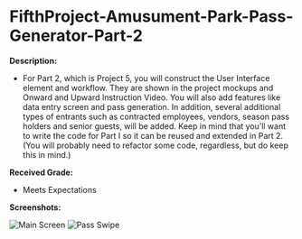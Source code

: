 # FifthProject-Amusument-Park-Pass-Generator-Part-2
**Description:**

  - For Part 2, which is Project 5, you will construct the User Interface element and workflow. They are shown in the project mockups and Onward and Upward Instruction Video. You will also add features like data entry screen and pass generation. In addition, several additional types of entrants such as contracted employees, vendors, season pass holders and senior guests, will be added. Keep in mind that you’ll want to write the code for Part I so it can be reused and extended in Part 2. (You will probably need to refactor some code, regardless, but do keep this in mind.)
  
**Received Grade:** 
  - Meets Expectations
  
**Screenshots:**

![Main Screen](https://i.imgur.com/puWEjBB.png)
![Pass Swipe](https://i.imgur.com/iskxTJA.png)
